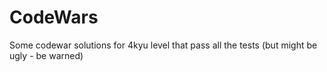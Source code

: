 # CodeWars


Some codewar solutions for 4kyu level that pass all the tests (but might be ugly - be warned)
